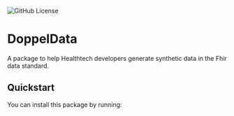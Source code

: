 ![GitHub License](https://img.shields.io/github/license/:user/:repo)

# DoppelData

A package to help Healthtech developers generate synthetic data in the Fhir data standard.

## Quickstart

You can install this package by running:
